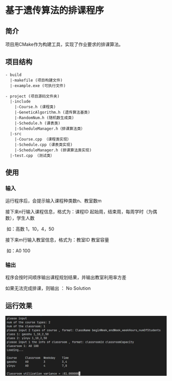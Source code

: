 # 基于遗传算法的排课程序

## 简介

项目用CMake作为构建工具，实现了作业要求的排课算法。

## 项目结构

```
- build 
  |-makefile (项目构建文件)
  |-example.exe (可执行文件)

- project (项目源码文件夹)
  |-include 
    |-Course.h (课程类)
    |-GeneticAlgorithm.h (遗传算法基类)
    |-RandomNum.h (随机数生成类)
    |-Schedule.h (课表类)
    |-ScheduleManager.h（排课算法类）
  |-src
  	|-Course.cpp （课程类实现）
  	|-Schedule.cpp (课表类实现)
  	|-ScheduleManager.h (排课算法类实现)
  |-test.cpp （测试类）
```

## 使用

### 输入

运行程序后，会提示输入课程种类数n、教室数m

接下来n行输入课程信息，格式为：课程ID 起始周，结束周，每周学时（为偶数），学生人数

​	如：高数 1，10，4，50

接下来m行输入教室信息，格式为：教室ID 教室容量

​	如：A0 100

### 输出

程序会按时间顺序输出课程规划结果，并输出教室利用率方差

如果无法完成排课，则输出 ： No Solution

## 运行效果

![](./运行效果.png)